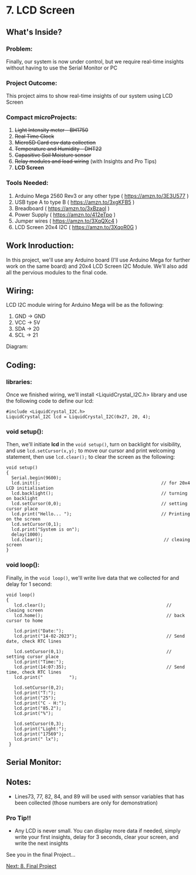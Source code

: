# 7. LCD Screen

## What's Inside?
### Problem: 
Finally, our system is now under control, but we require real-time insights without having to use the Serial Monitor or PC

### Project Outcome: 
This project aims to show real-time insights of our system using LCD Screen

### Compact microProjects: 
1. ~~Light Intensity meter - BH1750~~
2. ~~Real Time Clock~~
3. ~~MicroSD Card csv data collection~~
4. ~~Temperature and Humidity - DHT22~~
5. ~~Capasitive Soil Moisture sensor~~
6. ~~Relay modules and load wiring~~ (with Insights and Pro Tips)
7. **LCD Screen**

### Tools Needed:
1.   Arduino Mega 2560 Rev3 or any other type ( https://amzn.to/3E3U577 )
2.   USB type A to type B ( https://amzn.to/3xgKFB5 )
3.   Breadboard ( https://amzn.to/3xBzaol )
4.   Power Supply ( https://amzn.to/412eTpo )
5.   Jumper wires ( https://amzn.to/3XqQXc4 )
6.   LCD Screen 20x4 I2C ( https://amzn.to/3XqoR0G )



## Work Inroduction:
In this project, we'll use any Arduino board (I'll use Arduino Mega for further work on the same board) and 20x4 LCD Screen I2C Module. We'll also add all the pervious modules to the final code. 

## Wiring:
LCD I2C module wiring for Arduino Mega will be as the following: 
1.  GND -> GND
2.  VCC -> 5V
3.  SDA -> 20
4.  SCL -> 21

Diagram:

## Coding: 
### libraries:
Once we finished wiring, we'll install <LiquidCrystal_I2C.h> library and use the following code to define our lcd: 
```
#include <LiquidCrystal_I2C.h>
LiquidCrystal_I2C lcd = LiquidCrystal_I2C(0x27, 20, 4);
```
### void setup():
Then, we'll initiate **lcd** in the ```void setup()```, turn on backlight for visibility, and use ```lcd.setCursor(x,y);``` to move our cursor and print welcoming statement, then use ```lcd.clear();``` to clear the screen as the following: 
```
void setup()
{
  Serial.begin(9600);
  lcd.init();                                              // for 20x4 LCD initialisation
  lcd.backlight();                                         // turning on backlight
  lcd.setCursor(0,0);                                      // setting cursor place
  lcd.print("Hello... ");                                  // Printing on the screen
  lcd.setCursor(0,1);
  lcd.print("System is on");                            
  delay(1000);
  lcd.clear();                                              // cleaing screen
}
```
### void loop():
Finally, in the ```void loop()```, we'll write live data that we collected for and delay for 1 second: 
```
void loop() 
{  
   lcd.clear();                                              // cleaing screen
   lcd.home();                                               // back cursor to home 
   
   lcd.print("Date:");
   lcd.print("14-02-2023");                                  // Send date, check RTC lines
   
   lcd.setCursor(0,1);                                       // setting cursor place
   lcd.print("Time:");
   lcd.print(14:07:35);                                      // Send time, check RTC lines
   lcd.print("          ");
   
   lcd.setCursor(0,2);                                       
   lcd.print("T:");
   lcd.print("25");
   lcd.print("C - H:");
   lcd.print("85.2");
   lcd.print("%");
   
   lcd.setCursor(0,3);                                       
   lcd.print("Light:");
   lcd.print("17569");
   lcd.print(" lx");
 }
```

## Serial Monitor: 





## Notes:
- Lines73, 77, 82, 84, and 89 will be used with sensor variables that has been collected (those numbers are only for demonstration)


### Pro Tip!!
- Any LCD is never small. You can display more data if needed, simply write your first insights, delay for 3 seconds, clear your screen, and write the next insights 



See you in the final Project...

[Next: 8. Final Project](https://github.com/MustafaHelwa/hArduino/tree/main/Indoor_Home_Seedling_System/08_Final_Project)



